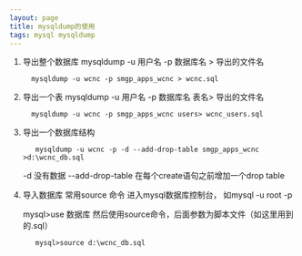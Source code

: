 ```yaml
---
layout: page
title: mysqldump的使用
tags: mysql mysqldump
---
```


1. 导出整个数据库
   mysqldump -u 用户名 -p 数据库名 > 导出的文件名  

         mysqldump -u wcnc -p smgp_apps_wcnc > wcnc.sql
 
2. 导出一个表
   mysqldump -u 用户名 -p 数据库名 表名> 导出的文件名

         mysqldump -u wcnc -p smgp_apps_wcnc users> wcnc_users.sql
 
3. 导出一个数据库结构

          mysqldump -u wcnc -p -d --add-drop-table smgp_apps_wcnc >d:\wcnc_db.sql
    
   -d 没有数据 --add-drop-table 在每个create语句之前增加一个drop table 
 
4. 导入数据库
   常用source 命令
   进入mysql数据库控制台，
   如mysql -u root -p 
  
   mysql>use 数据库
   然后使用source命令，后面参数为脚本文件（如这里用到的.sql）

          mysql>source d:\wcnc_db.sql
